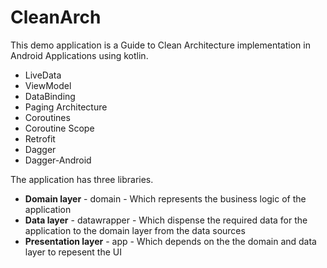 # CleanArch

This demo application is a Guide to Clean Architecture implementation in Android Applications using kotlin.

<ul>
  <li>LiveData</li>
  <li>ViewModel</li>
  <li>DataBinding</li>
  <li>Paging Architecture</li>
  <li>Coroutines</li>
  <li>Coroutine Scope</li>
  <li>Retrofit</li>
  <li>Dagger</li>
  <li>Dagger-Android</li>
</ul>

The application has three libraries.
<ul>
  <li><b>Domain layer</b> - domain - Which represents the business logic of the application</li>
  <li><b>Data layer</b> - datawrapper - Which dispense the required data for the application to the domain layer from the data sources </li>
   <li><b>Presentation layer</b> - app - Which depends on the the domain and data layer to repesent the UI</li>
</ul>
